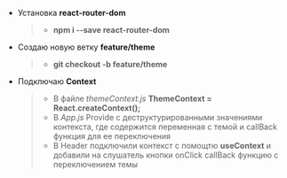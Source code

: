 * Установка **react-router-dom**
  > * **npm i --save react-router-dom**

* Создаю новую ветку **feature/theme**
  > * **git checkout -b feature/theme**

* Подключаю **Context**
  > * В файле *themeContext.js* **ThemeContext = React.createContext();**
  > * В *App.js* Provide c деструктурированными значениями контекста, где содержится переменная с темой и callBack функция для ее переключения
  > * В Header подключили контекст с помощтю **useContext** и добавили на слушатель кнопки onClick callBack функцию с переключением темы